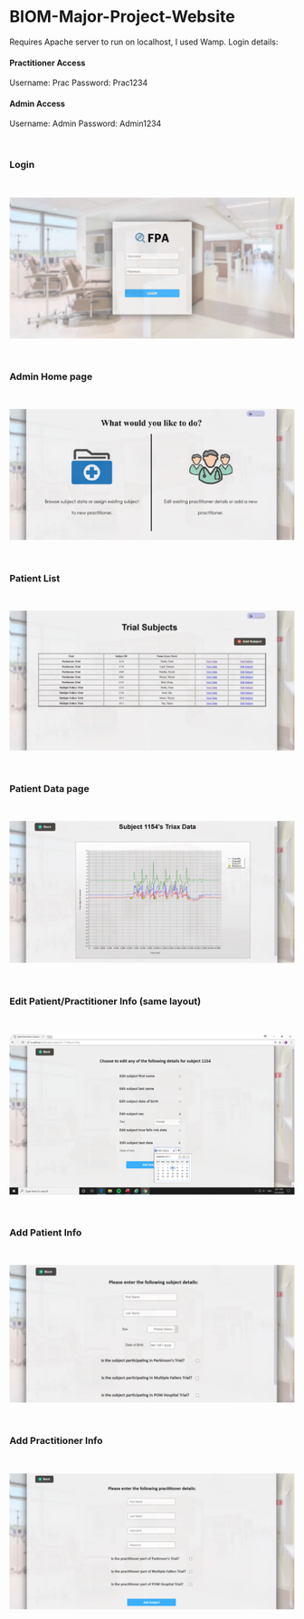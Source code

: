 # BIOM-Major-Project-Website
Requires Apache server to run on localhost, I used Wamp.
Login details:
#### Practitioner Access
Username: Prac
Password: Prac1234

#### Admin Access
Username: Admin
Password: Admin1234

&nbsp;  
### Login
&nbsp;
 
![Login](/images/1.PNG)

&nbsp;  
### Admin Home page
&nbsp;

![Login](/images/2.PNG)

&nbsp;  
### Patient List 
&nbsp;
 
![Login](/images/3.PNG)

&nbsp;  
### Patient Data page
&nbsp;

![Login](/images/4.PNG)

&nbsp;  
### Edit Patient/Practitioner Info (same layout)
&nbsp;

![Login](/images/7.png)

&nbsp;  
### Add Patient Info
&nbsp;

![Login](/images/5.PNG)

&nbsp;  
### Add Practitioner Info
&nbsp;

![Login](/images/6.PNG)
